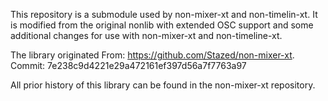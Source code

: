 This repository is a submodule used by non-mixer-xt and non-timelin-xt.
It is modified from the original nonlib with extended OSC support and some
additional changes for use with non-mixer-xt and non-timeline-xt.

The library originated  From: https://github.com/Stazed/non-mixer-xt.
                      Commit: 7e238c9d4221e29a472161ef397d56a7f7763a97  

All prior history of this library can be found in the non-mixer-xt repository.
